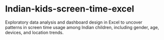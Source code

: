 # Indian-kids-screen-time-excel
Exploratory data analysis and dashboard design in Excel to uncover patterns in screen time usage among Indian children, including gender, age, devices, and location trends.
